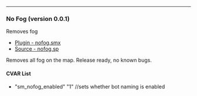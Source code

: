 ---
### <a name='No Fog'>No Fog (version 0.0.1)</a>
Removes fog

 * [Plugin - nofog.smx](plugins/nofog.smx?raw=true)
 * [Source - nofog.sp](scripting/nofog.sp)

Removes all fog on the map. Release ready, no known bugs.

#### CVAR List
 * "sm_nofog_enabled" "1" //sets whether bot naming is enabled

